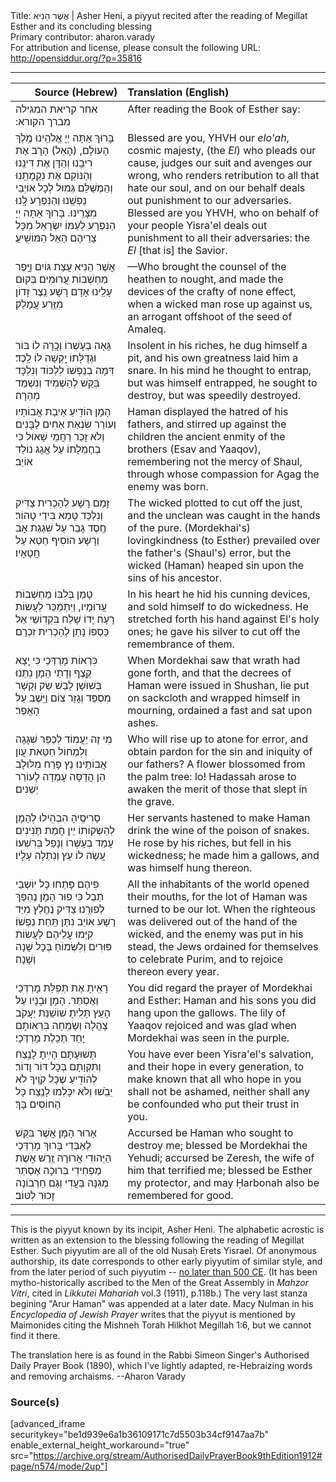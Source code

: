 <html>
<head></head>
<body>
Title: אֲשֶׁר הֵנִיא | Asher Heni, a piyyut recited after the reading of Megillat Esther and its concluding blessing<br />
Primary contributor: aharon.varady<br />
For attribution and license, please consult the following URL: <a href="http://opensiddur.org/?p=35816">http://opensiddur.org/?p=35816</a>
<p />
<hr />

<table style="margin-left: auto;margin-right: auto;" class="draggable">
<thead><tr><th id="x" style="text-align: right;">Source (Hebrew)</th><th style="text-align: left;">Translation (English)</th></tr></thead>
<tbody>
<tr><td style="vertical-align:top;">
<div class="liturgy"><span lang="he">
<span class="instruction">אחר קריאת המגילה מברך הקורא:‏</span>
</span></div></td>
 
<td style="vertical-align:top;">
<div class="english">
<span class="instruction">After reading the Book of Esther say:</span>
</div></td>
</tr>


<tr><td style="vertical-align:top;">
<div class="liturgy"><span lang="he">
בָּרוּךְ אַתָּה 
יְיָ אֱלֹהֵֽינוּ 
מֶֽלֶךְ הָעוֹלָם, 
(הָאֵל) הָרָב אֶת רִיבֵֽנוּ 
וְהַדָּן אֶת דִּינֵֽנוּ 
וְהַנּוֹקֵם אֶת נִקְמָתֵֽנוּ 
וְהַמְשַׁלֵּם גְּמוּל לְכָל אוֹיְבֵי נַפְשֵֽׁנוּ 
וְהַנִּפְרָע לָֽנוּ מִצָּרֵֽינוּ. 
בָּרוּךְ אַתָּה יְיָ 
הַנִּפְרָע לְעַמּוֹ יִשְׂרָאֵל 
מִכָּל צָרֵיהֶם 
הָאֵל הַמּוֹשִֽׁיעַ׃‏
</span></div></td>
 
<td style="vertical-align:top;">
<div class="english">
Blessed are you, 
YHVH our <em>elo'ah</em>, 
cosmic majesty, 
(the <em>El</em>) who pleads our cause, 
judges our suit 
and avenges our wrong, 
who renders retribution to all that hate our soul, 
and on our behalf deals out punishment to our adversaries. 
Blessed are you YHVH, 
who on behalf of your people Yisra'el deals out punishment 
to all their adversaries: 
the <em>El</em> [that is] the Savior.
</div></td>
</tr>


<tr><td style="vertical-align:top;">
<div class="liturgy"><span lang="he">
<span class="acrostic">אֲ</span>שֶׁר הֵנִיא עֲצַת גּוֹיִם 
וַיָּֽפֶר מַחְשְׁבוֹת עֲרוּמִים׃ 
<span class="acrostic">בְּ</span>קוּם עָלֵֽינוּ אָדָם רָשָׁע 
נֵֽצֶר זָדוֹן מִזֶּֽרַע עֲמָלֵק׃ 
</span></div></td>
 
<td style="vertical-align:top;">
<div class="english">
—Who brought the counsel of the heathen to nought, 
and made the devices of the crafty of none effect, 
when a wicked man rose up against us, 
an arrogant offshoot of the seed of Amaleq. 
</div></td></tr>


<tr><td style="vertical-align:top;">
<div class="liturgy"><span lang="he">
<span class="acrostic">גָּ</span>אָה בְעָשְׁרוֹ וְכָֽרָה לוֹ בּוֹר 
וּגְדֻלָּתוֹ יָֽקְשָׁה לּוֹ לָֽכֶד׃ 
<span class="acrostic">דִּ</span>מָּה בְנַפְשׁוֹ לִלְכּוֹד וְנִלְכָּד 
בִּקֵּשׁ לְהַשְׁמִיד וְנִשְׁמַד מְהֵרָה׃ 
</span></div></td>
 
<td style="vertical-align:top;">
<div class="english">
Insolent in his riches, he dug himself a pit, 
and his own greatness laid him a snare. 
In his mind he thought to entrap, but was himself entrapped, 
he sought to destroy, but was speedily destroyed. 
</div></td></tr>


<tr><td style="vertical-align:top;">
<div class="liturgy"><span lang="he">
<span class="acrostic">הָ</span>מָן הוֹדִֽיעַ אֵיבַת אֲבוֹתָיו 
וְעוֹרֵר שִׂנְאַת אַחִים לַבָּנִים׃ 
<span class="acrostic">וְ</span>לֹא זָכַר רַחֲמֵי שָׁאוּל 
כִּי בְחֶמְלָתוֹ עַל אֲגָג נוֹלַד אוֹיֵב׃ 
</span></div></td>
 
<td style="vertical-align:top;">
<div class="english">
Haman displayed the hatred of his fathers, 
and stirred up against the children the ancient enmity of the brothers (Esav and Yaaqov), 
remembering not the mercy of Shaul, 
through whose compassion for Agag the enemy was born. 
</div></td></tr>


<tr><td style="vertical-align:top;">
<div class="liturgy"><span lang="he">
<span class="acrostic">זָ</span>מַם רָשָׁע לְהַכְרִית צַדִּיק 
וְנִלְכַּד טָמֵא בִּידֵי טָהוֹר׃ 
<span class="acrostic">חֶֽ</span>סֶד גָּבַר עַל שִׁגְגַת אָב 
וְרָשָׁע הוֹסִיף חֵטְא עַל חֲטָאָיו׃ 
</span></div></td>
 
<td style="vertical-align:top;">
<div class="english">
The wicked plotted to cut off the just, 
and the unclean was caught in the hands of the pure. 
(Mordekhai's) lovingkindness (to Esther) prevailed over the father's (Shaul's) error, 
but the wicked (Haman) heaped sin upon the sins of his ancestor. 
</div></td></tr>


<tr><td style="vertical-align:top;">
<div class="liturgy"><span lang="he">
<span class="acrostic">טָ</span>מַן בְּלִבּוֹ מַחְשְׁבוֹת עֲרוּמָיו, 
וַיִּתְמַכֵּר לַעֲשׂוֹת רָעָה׃ 
<span class="acrostic">יָ</span>דוֹ שָׁלַח בִּקְדֽוֹשֵי אֵל 
כַּסְפּוֹ נָתַן לְהַכְרִית זִכְרָם׃ 
</span></div></td>
 
<td style="vertical-align:top;">
<div class="english">
In his heart he hid his cunning devices, 
and sold himself to do wickedness. 
He stretched forth his hand against El's holy ones; 
he gave his silver to cut off the remembrance of them. 
</div></td></tr>


<tr><td style="vertical-align:top;">
<div class="liturgy"><span lang="he">
<span class="acrostic">כִּ</span>רְאוֹת מָרְדְּכַי כִּי יָֽצָא קֶֽצֶף 
וְדָתֵי הָמָן נִתְּנוּ בְּשׁוּשָׁן׃ 
<span class="acrostic">לָ</span>בַשׁ שַׂק וְקָשַׁר מִסְפֵּד 
וְגָזַר צוֹם וַיֵּֽשֶׁב עַל הָאֵֽפֶר׃ 
</span></div></td>
 
<td style="vertical-align:top;">
<div class="english">
When Mordekhai saw that wrath had gone forth, 
and that the decrees of Haman were issued in Shushan, 
lie put on sackcloth and wrapped himself in mourning, 
ordained a fast and sat upon ashes. 
</div></td></tr>


<tr><td style="vertical-align:top;">
<div class="liturgy"><span lang="he">
<span class="acrostic">מִ</span>י זֶה יַעֲמוֹד לְכַפֵּר שְׁגָגָה 
וְלִמְחוֹל חַטַּאת עֲוֹן אֲבוֹתֵֽינוּ׃ 
<span class="acrostic">נֵ</span>ץ פָּרַח מִלּוּלָב הֵן 
הֲדַסָּה עָמְדָה לְעוֹרֵר יְשֵׁנִים׃ 
</span></div></td>
 
<td style="vertical-align:top;">
<div class="english">
Who will rise up to atone for error, 
and obtain pardon for the sin and iniquity of our fathers? 
A flower blossomed from the palm tree: 
lo! Hadassah arose to awaken the merit of those that slept in the grave. 
</div></td></tr>


<tr><td style="vertical-align:top;">
<div class="liturgy"><span lang="he">
<span class="acrostic">סָ</span>רִיסֶֽיהָ הִבְהִֽילוּ לְהָמָן 
לְהַשְׁקוֹתוֹ יֵין חֲמַת תַּנִּינִים׃ 
<span class="acrostic">עָ</span>מַד בְעָשְׁרוֹ וְנָפַל בְּרִשְׁעוֹ 
עָֽשָׂה לוֹ עֵץ וְנִתְלָה עָלָיו׃ 
</span></div></td>
 
<td style="vertical-align:top;">
<div class="english">
Her servants hastened to make Haman 
drink the wine of the poison of snakes. 
He rose by his riches, but fell in his wickedness; 
he made him a gallows, and was himself hung thereon. 
</div></td></tr>


<tr><td style="vertical-align:top;">
<div class="liturgy"><span lang="he">
<span class="acrostic">פִּ</span>יהֶם פָּתְחוּ כָּל יוֹשְׁבֵי תֵבֵל 
כִּי פוּר הָמָן נֶהְפַּךְ לְפוּרֵֽנוּ׃ 
<span class="acrostic">צַ</span>דִּיק נֶחֱלַץ מִיַּד רָשָׁע 
אוֹיֵב נִתַּן תַּֽחַת נַפְשׁוֹ׃ 
<span class="acrostic">קִ</span>יְּמוּ עֲלֵיהֶם לַעֲשׂוֹת פּוּרִים 
וְלִשְׂמוֹחַ בְּכָל שָׁנָה וְשָׁנָה׃ 
</span></div></td>
 
<td style="vertical-align:top;">
<div class="english">
All the inhabitants of the world opened their mouths, 
for the lot of Haman was turned to be our lot. 
When the righteous was delivered out of the hand of the wicked, 
and the enemy was put in his stead, 
the Jews ordained for themselves to celebrate Purim, 
and to rejoice thereon every year. 
</div></td></tr>


<tr><td style="vertical-align:top;">
<div class="liturgy"><span lang="he">
<span class="acrostic">רָ</span>אִֽיתָ אֶת תְּפִלַּת מָרְדְּכַי וְאֶסְתֵּר. 
הָמָן וּבָנָיו עַל הָעֵץ תָּלִֽיתָ׃‏
<span class="acrostic">שׁ</span>וֹשַׁנַּת יַעֲקֹב צָהֲלָה וְשָׂמֵֽחָה 
בִּרְאוֹתָם יַֽחַד תְּכֵֽלֶת מָרְדְּכָי׃ 
</span></div></td>
 
<td style="vertical-align:top;">
<div class="english">
You did regard the prayer of Mordekhai and Esther: 
Haman and his sons you did hang upon the gallows. 
The lily of Yaaqov rejoiced and was glad 
when Mordekhai was seen in the purple. 
</div></td></tr>


<tr><td style="vertical-align:top;">
<div class="liturgy"><span lang="he">
<span class="acrostic">תְּ</span>שׁוּעָתָם הָיִֽיתָ לָנֶֽצַח 
וְתִקְוָתָם בְּכָל דּוֹר וָדוֹר׃ 
לְהוֹדִֽיעַ שֶׁכָּל קֹוֶֽיךָ לֹא יֵבֹֽשׁוּ 
וְלֹא יִכָּלְמוּ לָנֶֽצַח כָּל הַחוֹסִים בָּךְ׃ 
</span></div></td>
 
<td style="vertical-align:top;">
<div class="english">
You have ever been Yisra'el's salvation, 
and their hope in every generation, 
to make known that all who hope in you shall not be ashamed, 
neither shall any be confounded who put their trust in you. 
</div></td></tr>


<tr><td style="vertical-align:top;">
<div class="liturgy"><span lang="he">
אָרוּר הָמָן אֲשֶׁר בִּקֵּשׁ לְאַבְּדִי 
בָּרוּךְ מָרְדְּכַי הַיְּהוּדִי 
אֲרוּרָה זֶֽרֶשׁ אֵֽשֶׁת מַפְחִידִי 
בְּרוּכָה אֶסְתֵּר מְגִנָּה בַּעֲדִי 
וְגַם חַרְבוֹנָה זָכוּר לְטּוֹב׃‏
</span></div></td>
 
<td style="vertical-align:top;">
<div class="english">
Accursed be Haman who sought to destroy me; 
blessed be Mordekhai the Yehudi; 
accursed be Zeresh, the wife of him that terrified me; 
blessed be Esther my protector, 
and may Ḥarbonah also be remembered for good.
</div></td>
</tr>
</tbody></table>

<hr />

This is the piyyut known by its incipit, Asher Heni. The alphabetic acrostic is written as an extension to the blessing following the reading of Megillat Esther. Such piyyutim are all of the old Nusaḥ Erets Yisrael. Of anonymous authorship, its date corresponds to other early piyyutim of similar style, and from the later period of such piyyutim -- <a href="http://old.piyut.org.il/articles/834.html">no later than 500 CE</a>. (It has been mytho-historically ascribed to the Men of the Great Assembly in <em>Mahzor Vitri</em>, cited in <em>Likkutei Mahariah</em> vol.3 (1911), p.118b.) The very last stanza begining "Arur Haman" was appended at a later date. Macy Nulman in his <em>Encyclopedia of Jewish Prayer</em> writes that the piyyut is mentioned by Maimonides citing the Mishneh Torah Hilkhot Megillah 1:6, but we cannot find it there. 

The translation here is as found in the Rabbi Simeon Singer's Authorised Daily Prayer Book (1890), which I've lightly adapted, re-Hebraizing words and removing archaisms. --Aharon Varady

<h3>Source(s)</h3>

[advanced_iframe securitykey="be1d939e6a1b36109171c7d5503b34cf9147aa7b" enable_external_height_workaround="true" src="https://archive.org/stream/AuthorisedDailyPrayerBook9thEdition1912#page/n574/mode/2up"]

&nbsp;

</body>
</html>